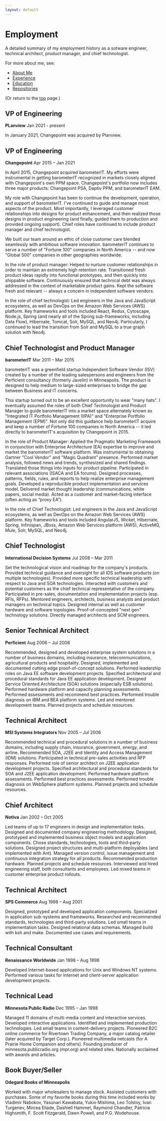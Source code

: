 ```yaml
---
layout: default
---
```


# Employment

A detailed summary of my employment history as a sotware engineer, technical architect, product manager, and chief technologist.

For more about me, see:

- [About Me](../about)
- [Experience](../experience)
- [Education](../education)
- [Repositories](../repositories)

(Or return to the [top](../index.md) page.)

## VP of Engineering

**PLanview** Jan 2021 - present

In January 2021, Changepoint was acquired by Planview.

## VP of Engineering

**Changepoint** Apr 2015 – Jan 2021

In April 2015, Changepoint acquired barometerIT. My efforts were instrumental in getting barometerIT recognized in markets closely aligned with Changepoint's own PPM space. Changepoint's portfolio now includes three major products: Changepoint PSA, Daptiv PPM, and barometerIT EAM.

My role with Changepoint has been to continue the development, operation, and support of barometerIT. I've continued to guide and manage most aspects of the product. Most importantly, I leveraged customer relationships into designs for product enhancement, and then realized those designs in product engineering (and finally, guided them to production and provided ongoing support). Chief roles have continued to include product manager and chief technologist.

We built our team around an ethic of close customer care blended seamlessly with ambitious software innovation. barometerIT continues to serve a number of "Fortune 100" companies in North America -- and now "Global 500" companies in other geographies worldwide.

In the role of product manager: Helped to nurture customer relationships in order to maintain an extremely high retention rate. Transitioned fresh product ideas rapidly into functional prototypes, and then quickly into shippable software. Continuously ensured that technical debt was always addressed in the context of marketable product gains. Kept the software fresh and relevant -- always a concern in independent software vendors.

In the role of chief technologist: Led engineers in the Java and JavaScript ecosystems, as well as DevOps on the Amazon Web Services (AWS) platform. Key frameworks and tools included React, Redux, Cytoscape, Node.js, Spring (and nearly all of the Spring sub-frameworks, including Data Flow), Hibernate, Tomcat, Solr, MySQL, and Neo4j. Particularly, I continued to lead the transition from Solr and MySQL to a true graph solution with Neo4j.


## Chief Technologist and Product Manager

**barometerIT** Mar 2011 – Mar 2015

barometerIT was a greenfield startup Independent Software Vendor (ISV) created by a number of the leading salespersons and engineers from the Perficient consultancy (formerly Javelin) in Minneapolis. The product is designed to help medium to large-sized enterprises to bridge the gap between Business and IT concerns.

This startup turned out to be an excellent opportunity to wear "many hats". I eventually assumed the roles of both Chief Technologist and Product Manager to guide barometerIT into a market space alternately known as "Integrated IT Portfolio Management (IIPA)" and "Enterprise Portfolio Management (EPM)". Not only did this guidance help barometerIT acquire and keep a number of Fortune 100 companies in North America -- it led directly to barometerIT's acquisition by Changepoint in 2015.

In the role of Product Manager: Applied the Pragmatic Marketing Framework in conjunction with Enterprise Architecture (EA) expertise to improve and market the barometerIT software platform. Was instrumental to obtaining Gartner "Cool Vendor" and "Magic Quadrant" presence. Performed market analysis, followed news and trends, synthesized and shared findings. Translated those things into inputs for product pipeline. Participated in relevant associations (ISACA and EA forums). Designed processes, patterns, fields, rules, and reports to help realize enterprise management goals. Developed a reproducible product implementation and services model. Delivered market thought leadership (communications, white papers, social media). Acted as a customer and market-facing interface (often acting as “proxy EA”).

In the role of Chief Technologist: Led engineers in the Java and JavaScript ecosystems, as well as DevOps on the Amazon Web Services (AWS) platform. Key frameworks and tools included AngularJS, Wicket, Hibernate, Spring, Infinispan, JBoss, Amazon Web Services platform (AWS), ActiveMQ, Mule, Solr, MySQL, and Neo4j.


## Chief Technologist

**International Decision Systems** Jul 2008 – Mar 2011

Set the technological vision and roadmap for the company's products. Provided technical guidance and oversight for all IDS software products (on multiple technologies). Provided more specific technical leadership with respect to Java and SOA technologies. Interacted with customers and potential customers as the chief technical representative of the company. Participated in pre-sales, documentation and implementation projects (esp. RFIs, RFPs). Mentored engineers, architects, business analysts and product managers on technical topics. Designed internal as well as customer hardware and software topologies. Proof-of-concepted "next gen" technology solutions. Directly managed architects and SCM engineers.


## Senior Technical Architect

**Perficient** Aug 2006 – Jul 2008

Recommended, designed and developed enterprise system solutions in a number of business domains, including insurance, telecommunications, agricultural products and hospitality. Designed, implemented and documented cutting edge proof-of-concept solutions. Performed leadership roles on Java EE software development projects. Specified architectural and procedural standards for Java EE application development. Designed Service Oriented Architecture (SOA) solutions (especially ESB solutions). Performed hardware platform and capacity planning assessments. Performed assessments and recommend best practices. Performed trouble diagnosis on IBM and BEA platform systems. Led and mentored development teams. Planned projects and schedule resources.

## Technical Architect

**MSI Systems Integrators** Nov 2005 – Jul 2006

Recommended technical and procedural solutions in a number of business domains, including supply chain, insurance, government, energy, and airline. Recommended SOA, J2EE and Identity and Access Management (IDM) solutions. Participated in technical pre-sales activities and RFP responses. Performed role of senior architect on J2EE application development projects. Specified architectural and procedural standards for SOA and J2EE application development. Performed hardware platform assessments. Performed best practices assessments. Performed trouble diagnosis on WebSphere platform systems. Planned projects and schedule resources. 

## Chief Architect

**Notiva** Jan 2002 – Oct 2005

Led teams of up to 17 engineers in design and implementation tasks. Designed and documented company engineering methodology. Designed, prototyped and implemented business object models and application components. Chose standards, technologies, tools and third-party solutions. Designed project structures and multi-platform deployables (and implemented with Ant). Managed version control, issue management and continuous integration strategy for all products. Recommended production hardware. Planned projects and schedule resources. Interviewed and hired engineering staff, both consultants and employees. Led mixed teams in customer enterprise product rollouts.

## Technical Architect

**SPS Commerce** Aug 1998 – Aug 2001

Designed, prototyped and developed application components. Specialized in application sub-systems and frameworks. Researched and recommended standards, technologies and third-party solutions. Led small teams in implementation tasks. Designed relational data schemas. Managed build with ksh and make. Documented use cases and requirements.

## Technical Consultant

**Renaissance Worldwide** Jan 1998 – Aug 1998

Developed Internet-based applications for Unix and Windows NT systems. Performed various tasks for Internet and client-server application development projects.

## Technical Lead

**Minnesota Public Radio** Dec 1995 – Jan 1998

Managed 11 domains of multi-media content and interactive services. Developed interactive applications. Identified and implemented production technologies. Led small teams in content-delivery projects. Pioneered B2C online commerce for Rivertown Trading Company, a major catalog retailer (later acquired by Target Corp.). Pioneered multimedia netcasts (for A Prairie Home Companion and others). Founding producer of minnesota.publicradio.org (mpr.org) and related sites. Nationally acclaimed with awards and articles.

## Book Buyer/Seller

**Odegard Books of Minneapolis**

Worked with major wholesalers to manage stock. Assisted customers with purchases. Some of my favorite books during this time included works by Vladimir Nabokov, Yasunari Kawabata, Yukio Mishima, Leo Tolstoy, Ivan Turgenev, Mircea Eliade, Dashiell Hammet, Raymond Chandler, Patricia Highsmith, F. Scott Fitzgerald, Dawn Powell, and P.G. Wodehouse.
